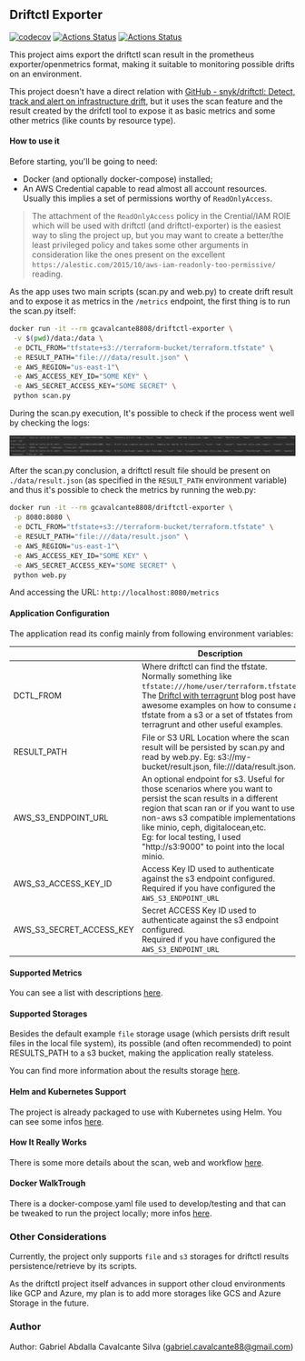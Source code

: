 ## Driftctl Exporter

[![codecov](https://codecov.io/gh/gcavalcante8808/driftctl-exporter/branch/main/graph/badge.svg?token=U7XVngTS3G)](https://codecov.io/gh/gcavalcante8808/driftctl-exporter)
[![Actions Status](https://github.com/gcavalcante8808/driftctl-exporter/workflows/BuildNTest/badge.svg)](https://github.com/gcavalcante8808/driftctl-exporter/actions)
[![Actions Status](https://github.com/gcavalcante8808/driftctl-exporter/workflows/TrivyScan/badge.svg)](https://github.com/gcavalcante8808/driftctl-exporter/actions)

This project aims export the driftctl scan result in the prometheus exporter/openmetrics format, making it suitable to monitoring possible drifts on an environment.

This project doesn't have a direct relation with [GitHub - snyk/driftctl: Detect, track and alert on infrastructure drift](https://github.com/snyk/driftctl), but it uses the scan feature and the result created by the drifctl tool to expose it as basic metrics and some other metrics (like counts by resource type).

#### How to use it

Before starting, you'll be going to need:

 * Docker (and optionally docker-compose) installed;
 * An AWS Credential capable to read almost all account resources. Usually this implies a set of permissions worthy of `ReadOnlyAccess`.

> The attachment of the `ReadOnlyAccess` policy in the Crential/IAM ROlE which will be used with driftctl (and driftctl-exporter) is the easiest way to sling the project up, but you may want to create a better/the least privileged policy and takes some other arguments in consideration like the ones present on the excellent `https://alestic.com/2015/10/aws-iam-readonly-too-permissive/` reading.

As the app uses two main scripts (scan.py and web.py) to create drift result and to expose it as metrics in the `/metrics` endpoint, the first thing is to run the scan.py itself:

```bash
docker run -it --rm gcavalcante8808/driftctl-exporter \
 -v $(pwd)/data:/data \
 -e DCTL_FROM="tfstate+s3://terraform-bucket/terraform.tfstate" \
 -e RESULT_PATH="file:///data/result.json" \
 -e AWS_REGION="us-east-1"\
 -e AWS_ACCESS_KEY_ID="SOME KEY" \
 -e AWS_SECRET_ACCESS_KEY="SOME SECRET" \
 python scan.py
```

During the scan.py execution, It's possible to check if the process went well by checking the logs:

![img.png](docs/scan_logs.png)

After the scan.py conclusion, a driftctl result file should be present on `./data/result.json` (as specified in the `RESULT_PATH` environment variable) and thus it's possible to check the metrics by running the web.py:

```bash
docker run -it --rm gcavalcante8808/driftctl-exporter \
 -p 8080:8080 \
 -e DCTL_FROM="tfstate+s3://terraform-bucket/terraform.tfstate" \
 -e RESULT_PATH="file:///data/result.json" \
 -e AWS_REGION="us-east-1"\
 -e AWS_ACCESS_KEY_ID="SOME KEY" \
 -e AWS_SECRET_ACCESS_KEY="SOME SECRET" \
 python web.py
```

And accessing the URL: `http://localhost:8080/metrics`

#### Application Configuration

The application read its config mainly from following environment variables:

|                          | Description                                                                                                                                                                                                                                                                                                                           | Required | Default |
| ------------------------ | ------------------------------------------------------------------------------------------------------------------------------------------------------------------------------------------------------------------------------------------------------------------------------------------------------------------------------------- | -------- | ------- |
| DCTL_FROM                | Where driftctl can find the tfstate. Normally something like `tfstate:///home/user/terraform.tfstate`. The [Driftcl with terragrunt](https://driftctl.com/how-to-use-driftctl-with-terragrunt/) blog post have awesome examples on how to consume a tfstate from a s3 or a set of tfstates from terragrunt and other useful examples. | Yes      | N/A     |
| RESULT_PATH              | File or S3 URL Location where the scan result will be persisted by scan.py and read by web.py. Eg: s3://my-bucket/result.json, file:///data/result.json.                                                                                                                                                                                                               | **Yes**  | N/A     |
| AWS_S3_ENDPOINT_URL      | An optional endpoint for s3. Useful for those scenarios where you want to persist the scan results in a different region that scan ran or if you want to use non-aws s3 compatible implementations, like minio, ceph, digitalocean,etc. <br/>Eg: for local testing, I used "http://s3:9000" to point into the local minio.            | No*      | None    |
| AWS_S3_ACCESS_KEY_ID     | Access Key ID used to authenticate against the s3 endpoint configured. <br/>Required if you have configured the `AWS_S3_ENDPOINT_URL`                                                                                                                                                                                                 | No*      | None    |
| AWS_S3_SECRET_ACCESS_KEY | Secret ACCESS Key ID used to authenticate against the s3 endpoint configured.<br/>Required if you have configured the `AWS_S3_ENDPOINT_URL`                                                                                                                                                                                           | No*      | None    |

#### Supported Metrics

You can see a list with descriptions [here](docs/metrics.md).

#### Supported Storages

Besides the default example `file` storage usage (which persists drift result files in the local file system), its possible (and often recommended) to point RESULTS_PATH to a s3 bucket, making the application really stateless.

You can find more information about the results storage [here](docs/storage_support.md).

#### Helm and Kubernetes Support

The project is already packaged to use with Kubernetes using Helm. You can see some infos [here](docs/helm_kubernetes.md).

#### How It Really Works

There is some more details about the scan, web and workflow [here](docs/howitworks.md).

#### Docker WalkTrough

There is a docker-compose.yaml file used to develop/testing and that can be tweaked to run the project locally; more infos [here](docs/walktrough_docker.md).

### Other Considerations

Currently, the project only supports `file` and `s3` storages for driftctl results persistence/retrieve by its scripts. 

As the driftctl project itself advances in support other cloud environments like GCP and Azure, my plan is to add more storages like GCS and Azure Storage in the future.

### Author

Author: Gabriel Abdalla Cavalcante Silva (gabriel.cavalcante88@gmail.com)
